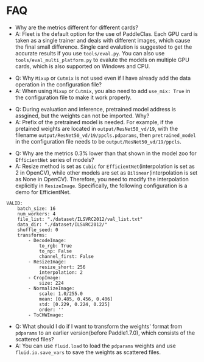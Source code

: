 # FAQ

>>
* Why are the metrics different for different cards?
* A: Fleet is the default option for the use of PaddleClas. Each GPU card is taken as a single trainer and deals with different images, which cause the final small difference. Single card evalution is suggested to get the accurate results if you use `tools/eval.py`. You can also use  `tools/eval_multi_platform.py` to evalute the models on multiple GPU cards, which is also supported on Windows and CPU.


>>
* Q: Why `Mixup` or `Cutmix` is not used even if I have already add the data operation in the configuration file?
* A: When using `Mixup` or `Cutmix`, you also need to add `use_mix: True` in the configuration file to make it work properly.


>>
* Q: During evaluation and inference, pretrained model address is assgined, but the weights can not be imported. Why?
* A: Prefix of the pretrained model is needed. For example, if the pretained weights are located in `output/ResNet50_vd/19`, with the filename `output/ResNet50_vd/19/ppcls.pdparams`, then `pretrained_model` in the configuration file needs to be `output/ResNet50_vd/19/ppcls`.

>>
* Q: Why are the metrics 0.3% lower than that shown in the model zoo for `EfficientNet` series of models?
* A: Resize method is set as `Cubic` for `EfficientNet`(interpolation is set as 2 in OpenCV), while other models are set as `Bilinear`(interpolation is set as None in OpenCV). Therefore, you need to modify the interpolation explicitly in `ResizeImage`. Specifically, the following configuration is a demo for EfficientNet.

```
VALID:
    batch_size: 16
    num_workers: 4
    file_list: "./dataset/ILSVRC2012/val_list.txt"
    data_dir: "./dataset/ILSVRC2012/"
    shuffle_seed: 0
    transforms:
        - DecodeImage:
            to_rgb: True
            to_np: False
            channel_first: False
        - ResizeImage:
            resize_short: 256
            interpolation: 2
        - CropImage:
            size: 224
        - NormalizeImage:
            scale: 1.0/255.0
            mean: [0.485, 0.456, 0.406]
            std: [0.229, 0.224, 0.225]
            order: ''
        - ToCHWImage:
```

>>
* Q: What should I do if I want to transform the weights' format from `pdparams` to an earlier version(before Paddle1.7.0), which consists of the scattered files?
* A: You can use `fluid.load` to load the `pdparams` weights and use `fluid.io.save_vars` to save the weights as scattered files.
